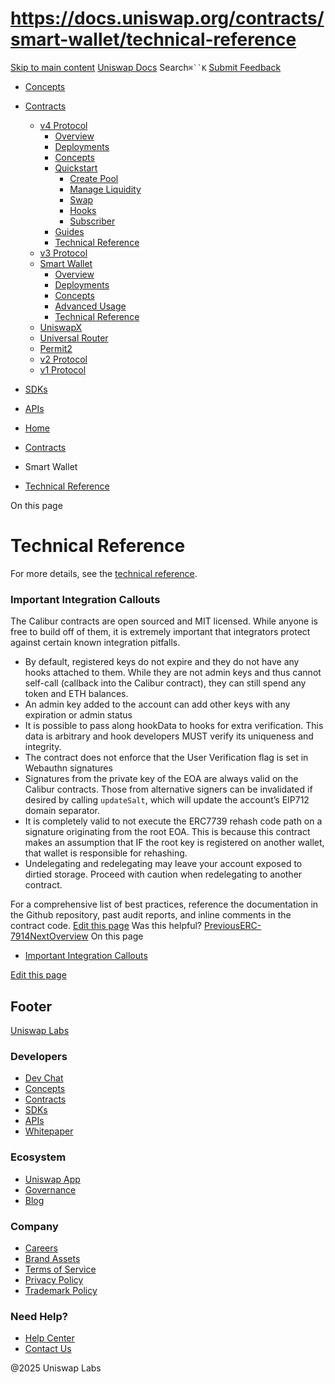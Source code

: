 # https://docs.uniswap.org/contracts/smart-wallet/technical-reference

[Skip to main content](https://docs.uniswap.org/contracts/smart-wallet/technical-reference#__docusaurus_skipToContent_fallback)
[Uniswap Docs](https://docs.uniswap.org/)
Search`⌘``K`
[Submit Feedback](https://docs.google.com/forms/d/e/1FAIpQLSdjSkZam8KiatL9XACRVxCHjDJjaPGbls77PCXDKFn4JwykXg/viewform)
  * [Concepts](https://docs.uniswap.org/concepts/overview)
  * [Contracts](https://docs.uniswap.org/contracts/v4/overview)
    * [v4 Protocol](https://docs.uniswap.org/contracts/smart-wallet/technical-reference)
      * [Overview](https://docs.uniswap.org/contracts/v4/overview)
      * [Deployments](https://docs.uniswap.org/contracts/v4/deployments)
      * [Concepts](https://docs.uniswap.org/contracts/smart-wallet/technical-reference)
      * [Quickstart](https://docs.uniswap.org/contracts/smart-wallet/technical-reference)
        * [Create Pool](https://docs.uniswap.org/contracts/v4/quickstart/create-pool)
        * [Manage Liquidity](https://docs.uniswap.org/contracts/smart-wallet/technical-reference)
        * [Swap](https://docs.uniswap.org/contracts/v4/quickstart/swap)
        * [Hooks](https://docs.uniswap.org/contracts/smart-wallet/technical-reference)
        * [Subscriber](https://docs.uniswap.org/contracts/v4/quickstart/subscriber)
      * [Guides](https://docs.uniswap.org/contracts/smart-wallet/technical-reference)
      * [Technical Reference](https://docs.uniswap.org/contracts/smart-wallet/technical-reference)
    * [v3 Protocol](https://docs.uniswap.org/contracts/smart-wallet/technical-reference)
    * [Smart Wallet](https://docs.uniswap.org/contracts/smart-wallet/technical-reference)
      * [Overview](https://docs.uniswap.org/contracts/smart-wallet/overview)
      * [Deployments](https://docs.uniswap.org/contracts/smart-wallet/deployments)
      * [Concepts](https://docs.uniswap.org/contracts/smart-wallet/technical-reference)
      * [Advanced Usage](https://docs.uniswap.org/contracts/smart-wallet/technical-reference)
      * [Technical Reference](https://docs.uniswap.org/contracts/smart-wallet/technical-reference)
    * [UniswapX](https://docs.uniswap.org/contracts/smart-wallet/technical-reference)
    * [Universal Router](https://docs.uniswap.org/contracts/smart-wallet/technical-reference)
    * [Permit2](https://docs.uniswap.org/contracts/smart-wallet/technical-reference)
    * [v2 Protocol](https://docs.uniswap.org/contracts/smart-wallet/technical-reference)
    * [v1 Protocol](https://docs.uniswap.org/contracts/smart-wallet/technical-reference)
  * [SDKs](https://docs.uniswap.org/sdk/v4/overview)
  * [APIs](https://docs.uniswap.org/api/subgraph/overview)


  * [Home](https://docs.uniswap.org/)
  * [Contracts](https://docs.uniswap.org/contracts/v4/overview)
  * Smart Wallet
  * [Technical Reference](https://docs.uniswap.org/contracts/smart-wallet/technical-reference)


On this page
# Technical Reference
For more details, see the [technical reference](https://github.com/Uniswap/calibur/tree/main/docs).
### Important Integration Callouts[​](https://docs.uniswap.org/contracts/smart-wallet/technical-reference#important-integration-callouts "Direct link to Important Integration Callouts")
The Calibur contracts are open sourced and MIT licensed. While anyone is free to build off of them, it is extremely important that integrators protect against certain known integration pitfalls.
  * By default, registered keys do not expire and they do not have any hooks attached to them. While they are not admin keys and thus cannot self-call (callback into the Calibur contract), they can still spend any token and ETH balances.
  * An admin key added to the account can add other keys with any expiration or admin status
  * It is possible to pass along hookData to hooks for extra verification. This data is arbitrary and hook developers MUST verify its uniqueness and integrity.
  * The contract does not enforce that the User Verification flag is set in Webauthn signatures
  * Signatures from the private key of the EOA are always valid on the Calibur contracts. Those from alternative signers can be invalidated if desired by calling `updateSalt`, which will update the account’s EIP712 domain separator.
  * It is completely valid to not execute the ERC7739 rehash code path on a signature originating from the root EOA. This is because this contract makes an assumption that IF the root key is registered on another wallet, that wallet is responsible for rehashing.
  * Undelegating and redelegating may leave your account exposed to dirtied storage. Proceed with caution when redelegating to another contract.


For a comprehensive list of best practices, reference the documentation in the Github repository, past audit reports, and inline comments in the contract code.
[Edit this page](https://github.com/uniswap/uniswap-docs/tree/main/docs/contracts/smart-wallet/03-technical-reference.md)
Was this helpful?
[PreviousERC-7914](https://docs.uniswap.org/contracts/smart-wallet/advanced-usage/erc-7914)[NextOverview](https://docs.uniswap.org/contracts/uniswapx/overview)
On this page
  * [Important Integration Callouts](https://docs.uniswap.org/contracts/smart-wallet/technical-reference#important-integration-callouts)


[Edit this page](https://github.com/uniswap/uniswap-docs/tree/main/docs/contracts/smart-wallet/03-technical-reference.md)
## Footer
[Uniswap Labs](https://docs.uniswap.org/)
### Developers
  * [Dev Chat](https://discord.com/invite/uniswap)
  * [Concepts](https://docs.uniswap.org/concepts/overview)
  * [Contracts](https://docs.uniswap.org/contracts/v4/overview)
  * [SDKs](https://docs.uniswap.org/sdk/v4/overview)
  * [APIs](https://docs.uniswap.org/api/subgraph/overview)
  * [Whitepaper](https://app.uniswap.org/whitepaper-v4.pdf)


### Ecosystem
  * [Uniswap App](https://app.uniswap.org/)
  * [Governance](https://www.uniswapfoundation.org/governance)
  * [Blog](https://blog.uniswap.org/)


### Company
  * [Careers](https://boards.greenhouse.io/uniswaplabs)
  * [Brand Assets](https://github.com/Uniswap/brand-assets/raw/main/Uniswap%20Brand%20Assets.zip)
  * [Terms of Service](https://support.uniswap.org/hc/en-us/articles/30935100859661-Uniswap-Labs-Terms-of-Service)
  * [Privacy Policy](https://support.uniswap.org/hc/en-us/articles/30934457771405-Uniswap-Labs-Privacy-Policy)
  * [Trademark Policy](https://support.uniswap.org/hc/en-us/articles/30934762216973-Uniswap-Labs-Trademark-Guidelines)


### Need Help?
  * [Help Center](https://support.uniswap.org/)
  * [Contact Us](https://support.uniswap.org/hc/en-us/requests/new)


@2025 Uniswap Labs
[](https://github.com/uniswap/uniswap-docs)[](https://twitter.com/Uniswap)[](https://discord.com/invite/uniswap)
